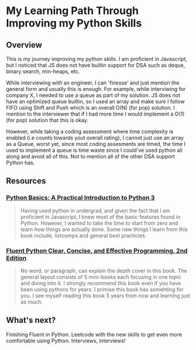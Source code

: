 # My Learning Path Through Improving my Python Skills

## Overview
This is my journey improving my python skills. I am proficient in Javascript, but I noticed that JS does not have builtin support for DSA such as deque, binary search, min-heaps, etc. 

While interviewing with an engineer, I can 'finesse' and just mention the general form and usually this is enough. For example, while interviwing for company X, I needed to use a queue as part of my solution. JS does not have an optimized queue builtin, so I used an array and make sure I follow FIFO  using Shift and Push which is an overall O(N) (for pop) solution. I mention to the interviewer that if I had more time I would implement a O(1) (for pop) solution that this is okay. 

However, while taking a coding assessment where time complexity is enabled (i.e counts towards yout overall rating), I cannot just use an array as a Queue, worst yet, since most coding assesments are timed, the time I used to implement a queue is time waste since I could've used python all along and avoid all of this. Not to mention all of the other DSA support Python has.

## Resources
### [Python Basics: A Practical Introduction to Python 3](https://realpython.com/products/python-basics-book/)
  > Having used python in undergrad, and given the fact that I am proficient in Javascript, I knew most of the basic features found in Python. However, I wanted to take the time to start from zero and learn how things are actually done. Some new things I learn from this book include, listcomps and general best practicies. 
### [Fluent Python Clear, Concise, and Effective Programming, 2nd Edition](https://www.amazon.com/Fluent-Python-Concise-Effective-Programming/dp/1492056359)
  > No word, or paragraph, can explain the depth cover in this book. The general layout consists of 5 mini-books each focusing in one topic and diving into it. I strongly recommend this book even if you have been using pythons for years. I primise this book has somehting for you. I see myself reading this book 5 years from now and learning just as much. 
  
## What's next?
Finishing Fluent in Python. Leetcode with the new skills to get even more comfortable using Python. Interviews, interviews!
